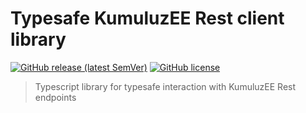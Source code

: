 # Typesafe KumuluzEE Rest client library

[![GitHub release (latest SemVer)](https://img.shields.io/github/v/release/Jamsek-m/kumuluzee-rest-typesafe)](https://github.com/Jamsek-m/kumuluzee-rest-typesafe/releases)
[![GitHub license](https://img.shields.io/github/license/Jamsek-m/kumuluzee-rest-typesafe)](https://github.com/Jamsek-m/kumuluzee-rest-typesafe/blob/master/LICENSE)

> Typescript library for typesafe interaction with KumuluzEE Rest endpoints 
